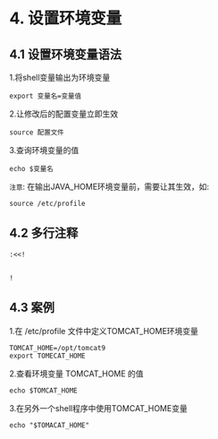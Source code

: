 # 4. 设置环境变量

## 4.1 设置环境变量语法
1.将shell变量输出为环境变量
```
export 变量名=变量值
```

2.让修改后的配置变量立即生效
```
source 配置文件
```

3.查询环境变量的值
```
echo $变量名
```

`注意`: 在输出JAVA_HOME环境变量前，需要让其生效，如:
```
source /etc/profile
```

## 4.2 多行注释
```
:<<!


!
```

## 4.3 案例
1.在 /etc/profile 文件中定义TOMCAT_HOME环境变量
```
TOMCAT_HOME=/opt/tomcat9
export TOMECAT_HOME
```

2.查看环境变量 TOMCAT_HOME 的值
```
echo $TOMCAT_HOME
```

3.在另外一个shell程序中使用TOMCAT_HOME变量
```
echo "$TOMACAT_HOME"
```